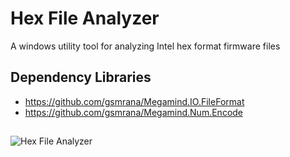 # Hex File Analyzer
A windows utility tool for analyzing Intel hex format firmware files

## Dependency Libraries
- https://github.com/gsmrana/Megamind.IO.FileFormat
- https://github.com/gsmrana/Megamind.Num.Encode

##
![Hex File Analyzer](https://user-images.githubusercontent.com/51051655/70372961-ea0ac680-190f-11ea-84fb-981eb5dca631.png)
